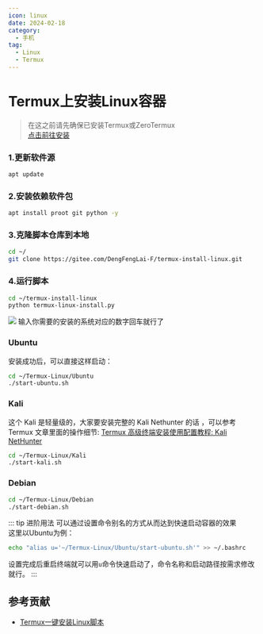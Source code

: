 ```yaml
---
icon: linux
date: 2024-02-18
category:
  - 手机
tag:
  - Linux
  - Termux
---
```

# Termux上安装Linux容器
<!-- more -->
>在这之前请先确保已安装Termux或ZeroTermux   
>[<HopeIcon icon="article" />点击前往安装](./termux.md)   

### 1.更新软件源
```bash
apt update
```
### 2.安装依赖软件包
```bash
apt install proot git python -y
```
### 3.克隆脚本仓库到本地
```bash
cd ~/ 
git clone https://gitee.com/DengFengLai-F/termux-install-linux.git
```
### 4.运行脚本
```bash
cd ~/termux-install-linux
python termux-linux-install.py
```
![](/img/linux.jpg)
输入你需要的安装的系统对应的数字回车就行了  

### Ubuntu

安装成功后，可以直接这样启动：

```bash
cd ~/Termux-Linux/Ubuntu
./start-ubuntu.sh
```

### Kali

这个 Kali 是轻量级的，大家要安装完整的 Kali Nethunter 的话 ，可以参考 Termux 文章里面的操作细节: [Termux 高级终端安装使用配置教程: Kali NetHunter](https://www.sqlsec.com/2018/05/termux.html#toc-heading-112)

```bash
cd ~/Termux-Linux/Kali
./start-kali.sh
```

### Debian

```bash
cd ~/Termux-Linux/Debian
./start-debian.sh
```

::: tip 进阶用法
可以通过设置命令别名的方式从而达到快速启动容器的效果   
这里以Ubuntu为例：
```bash
echo "alias u='~/Termux-Linux/Ubuntu/start-ubuntu.sh'" >> ~/.bashrc
```
设置完成后重启终端就可以用`u`命令快速启动了，命令名称和启动路径按需求修改就行。
:::


## 参考贡献

- [Termux一键安装Linux脚本](https://github.com/sqlsec/termux-install-linux)
